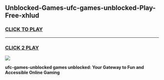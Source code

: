 
## Unblocked-Games-ufc-games-unblocked-Play-Free-xhlud
<h3>
<a href="https://premium76.site?title=ufc-games-unblocked&ref=18A1">CLICK TO PLAY</a></h3>
<hr>

<h3>
<a href="https://premium76.site?title=ufc-games-unblocked&ref=18A1">CLICK 2 PLAY</a>
  
</h3>

<a href="https://premium76.site?title=ufc-games-unblocked&ref=18A1"><img src="https://clearcache.store/games.png"></a>


**ufc-games-unblocked games unblocked: Your Gateway to Fun and Accessible Online Gaming**
